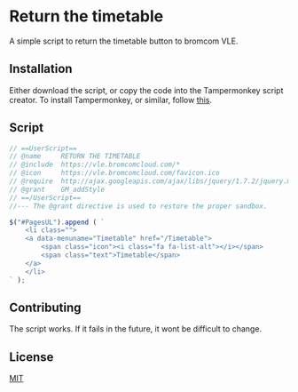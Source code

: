 # Return the timetable

A simple script to return the timetable button to bromcom VLE.

## Installation

Either download the script, or copy the code into the Tampermonkey script creator. To install Tampermonkey, or similar, follow [this](https://chrome.google.com/webstore/detail/tampermonkey/dhdgffkkebhmkfjojejmpbldmpobfkfo).

## Script

```javascript
// ==UserScript==
// @name     RETURN THE TIMETABLE
// @include  https://vle.bromcomcloud.com/*
// @icon     https://vle.bromcomcloud.com/favicon.ico
// @require  http://ajax.googleapis.com/ajax/libs/jquery/1.7.2/jquery.min.js
// @grant    GM_addStyle
// ==/UserScript==
//--- The @grant directive is used to restore the proper sandbox.

$("#PagesUL").append ( `
    <li class="">
    <a data-menuname="Timetable" href="/Timetable">
        <span class="icon"><i class="fa fa-list-alt"></i></span>
        <span class="text">Timetable</span>
    </a>
    </li>
` );


```

## Contributing

The script works. If it fails in the future, it wont be difficult to change.

## License

[MIT](https://choosealicense.com/licenses/mit/)